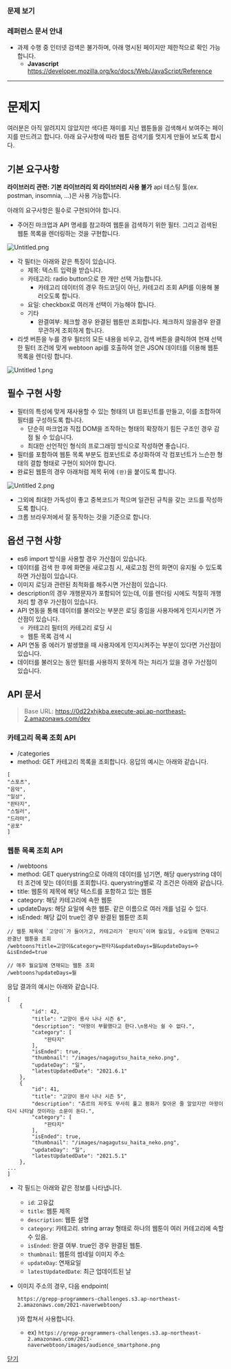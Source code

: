 ### 문제 보기

### 레퍼런스 문서 안내

- 과제 수행 중 인터넷 검색은 불가하며, 아래 명시된 페이지만 제한적으로 확인 가능합니다.
  - **Javascript** https://developer.mozilla.org/ko/docs/Web/JavaScript/Reference

------

# 문제지

여러분은 아직 알려지지 않았지만 색다른 재미를 지닌 웹툰들을 검색해서 보여주는 페이지를 만드려고 합니다. 아래 요구사항에 따라 웹툰 검색기를 멋지게 만들어 보도록 합시다.

## 기본 요구사항

**라이브러리 관련: 기본 라이브러리 외 라이브러리 사용 불가**
api 테스팅 툴(ex. postman, insomnia, ...)은 사용 가능합니다.

아래의 요구사항은 필수로 구현되어야 합니다.

- 주어진 마크업과 API 명세를 참고하여 웹툰을 검색하기 위한 필터. 그리고 검색된 웹툰 목록을 렌더링하는 것을 구현합니다.

![Untitled.png](https://grepp-programmers.s3.ap-northeast-2.amazonaws.com/files/production/a81620ae-a9b7-43fb-88a5-1abb69315b48/Untitled.png)

- 각 필터는 아래와 같은 특징이 있습니다.
  - 제목: 텍스트 입력을 받습니다.
  - 카테고리: radio button으로 한 개만 선택 가능합니다.
    - 카테고리 데이터의 경우 하드코딩이 아닌, 카테고리 조회 API를 이용해 불러오도록 합니다.
  - 요일: checkbox로 여러개 선택이 가능해야 합니다.
  - 기타
    - 완결여부: 체크할 경우 완결된 웹툰만 조회합니다. 체크하지 않을경우 완결 무관하게 조회하게 합니다.
- 리셋 버튼을 누를 경우 필터의 모든 내용을 비우고, 검색 버튼을 클릭하여 현재 선택한 필터 조건에 맞게 webtoon api를 호출하여 얻은 JSON 데이터를 이용해 웹툰 목록을 렌더링 합니다.

![Untitled 1.png](https://grepp-programmers.s3.ap-northeast-2.amazonaws.com/files/production/abeb44a3-d58c-44e5-90e8-cdc641098899/Untitled%201.png)

## 필수 구현 사항

- 필터의 특성에 맞게 재사용할 수 있는 형태의 UI 컴포넌트를 만들고, 이를 조합하여 필터를 구성하도록 합니다.
  - 단순히 마크업과 직접 DOM을 조작하는 형태의 확장하기 힘든 구조인 경우 감점 될 수 있습니다.
  - 최대한 선언적인 형식의 프로그래밍 방식으로 작성하면 좋습니다.
- 필터를 포함하여 웹툰 목록 부분도 컴포넌트로 추상화하여 각 컴포넌트가 느슨한 형태의 결합 형태로 구현이 되어야 합니다.
- 완료된 웹툰의 경우 아래처럼 제목 뒤에 `(완)`을 붙이도록 합니다.

![Untitled 2.png](https://grepp-programmers.s3.ap-northeast-2.amazonaws.com/files/production/c32e5d6e-c934-4752-8d75-0b7180ac76e5/Untitled%202.png)

- 그외에 최대한 가독성이 좋고 중복코드가 적으며 일관된 규칙을 갖는 코드를 작성하도록 합니다.
- 크롬 브라우저에서 잘 동작하는 것을 기준으로 합니다.

## 옵션 구현 사항

- es6 import 방식을 사용할 경우 가산점이 있습니다.
- 데이터를 검색 한 후에 화면을 새로고침 시, 새로고침 전의 화면이 유지될 수 있도록 하면 가산점이 있습니다.
- 이미지 로딩과 관련된 최적화를 해주시면 가산점이 있습니다.
- description의 경우 개행문자가 포함되어 있는데, 이를 렌더링 시에도 적절히 개행처리 할 경우 가산점이 있습니다.
- API 연동을 통해 데이터를 불러오는 부분은 로딩 중임을 사용자에게 인지시키면 가산점이 있습니다.
  - 카테고리 필터의 카테고리 로딩 시
  - 웹툰 목록 검색 시
- API 연동 중 에러가 발생했을 때 사용자에게 인지시켜주는 부분이 있다면 가산점이 있습니다.
- 데이터를 불러오는 동안 필터를 사용하지 못하게 하는 처리가 있을 경우 가산점이 있습니다.

## API 문서

> Base URL: https://0d22xhjkba.execute-api.ap-northeast-2.amazonaws.com/dev

### 카테고리 목록 조회 API

- /categories
- method: GET 카테고리 목록을 조회합니다. 응답의 예시는 아래와 같습니다.

```
[
"스포츠",
"음악",
"일상",
"판타지",
"스릴러",
"드라마",
"공포"
]
```

### 웹툰 목록 조회 API

- /webtoons
- method: GET querystring으로 아래의 데이터를 넘기면, 해당 querystring 데이터 조건에 맞는 데이터를 조회합니다. querystring별로 각 조건은 아래와 같습니다.
- title: 웹툰의 제목에 해당 텍스트를 포함하고 있는 웹툰
- category: 해당 카테고리에 속한 웹툰
- updateDays: 해당 요일에 속한 웹툰. 같은 이름으로 여러 개를 넘길 수 있다.
- isEnded: 해당 값이 true인 경우 완결된 웹툰만 조회

```
// 웹툰 제목에 `고양이`가 들어가고, 카테고리가 `판타지`이며 월요일, 수요일에 연재되고 완결난 웹툰을 조회
/webtoons?title=고양이&category=판타지&updateDays=월&updateDays=수&isEnded=true

// 매주 월요일에 연재되는 웹툰 조회
/webtoons?updateDays=월
```

응답 결과의 예시는 아래와 같습니다.

```
[
    {
        "id": 42,
        "title": "고양이 용사 나나 시즌 6",
        "description": "마왕이 부활했다고 한다.\n용사는 쉴 수 없다.",
        "category": [
            "판타지"
        ],
        "isEnded": true,
        "thumbnail": "/images/nagagutsu_haita_neko.png",
        "updateDay": "일",
        "latestUpdatedDate": "2021.6.1"
    },
    {
        "id": 41,
        "title": "고양이 용사 나나 시즌 5",
        "description": "츄르의 저주도 무사히 풀고 평화가 찾아온 줄 알았지만 마왕이 다시 나타날 것이라는 소문이 돈다.",
        "category": [
            "판타지"
        ],
        "isEnded": true,
        "thumbnail": "/images/nagagutsu_haita_neko.png",
        "updateDay": "일",
        "latestUpdatedDate": "2021.5.1"
    },
...
]
```

- 각 필드는 아래와 같은 정보를 나타냅니다.

  - `id`: 고유값
  - `title`: 웹툰 제목
  - `description`: 웹툰 설명
  - `category`: 카테고리. string array 형태로 하나의 웹툰이 여러 카테고리에 속할 수 있음.
  - `isEnded`: 완결 여부. true인 경우 완결된 웹툰.
  - `thumbnail`: 웹툰의 썸네일 이미지 주소
  - `updateDay`: 연재요일
  - `latestUpdatedDate`: 최근 업데이트된 날

- 이미지 주소의 경우, 다음 endpoint(

  ```
  https://grepp-programmers-challenges.s3.ap-northeast-2.amazonaws.com/2021-naverwebtoon/
  ```

  )와 합쳐서 사용합니다.

  - ex) `https://grepp-programmers-challenges.s3.ap-northeast-2.amazonaws.com/2021-naverwebtoon/images/audience_smartphone.png`

[닫기](https://programmers.co.kr/assignments/27431/challenges/2513#)